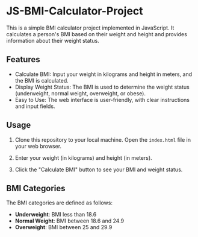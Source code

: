 # JS-BMI-Calculator-Project
This is a simple BMI calculator project implemented in JavaScript. It calculates a person's BMI based on their weight and height and provides information about their weight status.
## Features

- Calculate BMI: Input your weight in kilograms and height in meters, and the BMI is calculated.
- Display Weight Status: The BMI is used to determine the weight status (underweight, normal weight, overweight, or obese).
- Easy to Use: The web interface is user-friendly, with clear instructions and input fields.

## Usage

1. Clone this repository to your local machine.
Open the `index.html` file in your web browser.

3. Enter your weight (in kilograms) and height (in meters).

4. Click the "Calculate BMI" button to see your BMI and weight status.

## BMI Categories

The BMI categories are defined as follows:

- **Underweight**: BMI less than 18.6
- **Normal Weight**: BMI between 18.6 and 24.9
- **Overweight**: BMI between 25 and 29.9
